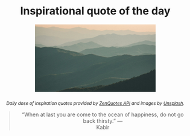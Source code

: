 
<div align="center">

# Inspirational quote of the day

<img src="./data/photo.jpeg" alt="Beautiful nature photo" width="320" height="180">

<sub><i>Daily dose of inspiration quotes provided by [ZenQuotes API](https://zenquotes.io/) and images by [Unsplash](https://unsplash.com/).</i></sub>


<blockquote>&ldquo;When at last you are come to the ocean of happiness, do not go back thirsty.&rdquo; &mdash; <footer>Kabir</footer></blockquote>

</div>
